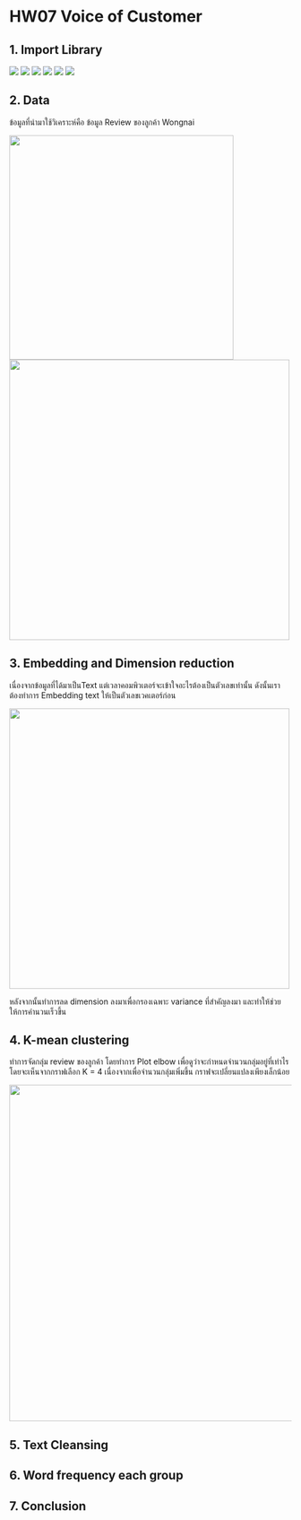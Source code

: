 # HW07 Voice of Customer

## 1. Import Library
[![](https://img.shields.io/badge/-Pandas-Yellow)](#) [![](https://img.shields.io/badge/-Numpy-Yellow)](#) [![](https://img.shields.io/badge/-tensorflow-Yellow)](#) [![](https://img.shields.io/badge/-Sklearn-Yellow)](#) [![](https://img.shields.io/badge/-Matplotlib-Yellow)](#) [![](https://img.shields.io/badge/-pythainlp-Yellow)](#) 

## 2. Data
ข้อมูลที่นำมาใช้วิเคราะห์คือ ข้อมูล Review ของลูกค้า Wongnai

<img src="https://i0.wp.com/www.siamwicker.com/wp-content/uploads/2020/07/8a567e896d37ac452d7a1be1030293cb.jpg?ssl=1" width="400" >

<img src="https://user-images.githubusercontent.com/78030264/147539155-5b5512ff-bd08-42ff-b1e9-a52451cba573.png" width="500" >

## 3. Embedding and Dimension reduction
เนื่องจากข้อมูลที่ได้มาเป็นText แต่เวลาคอมพิวเตอร์จะเข้าใจอะไรต้องเป็นตัวเลขเท่านั้น ดังนั้นเราต้องทำการ Embedding text ให้เป็นตัวเลขเวคเตอร์ก่อน

<img src="https://res.cloudinary.com/practicaldev/image/fetch/s--7WKACZnN--/c_limit%2Cf_auto%2Cfl_progressive%2Cq_auto%2Cw_880/https://cdn-images-1.medium.com/max/1600/1%2A8Qy3hv5iLnKnWVhpjjl2jQ.png" width="500" >

หลังจากนั้นทำการลด dimension ลงมาเพื่อกรองเฉพาะ variance ที่สำคัญลงมา และทำให้ช่วยให้การคำนวนเร็วขึ้น


## 4. K-mean clustering
ทำการจัดกลุ่ม review ของลูกค้า โดยทำการ Plot elbow เพื่อดูว่าจะกำหนดจำนวนกลุ่มอยู่ที่เท่าไร โดยจะเห็นจากกราฟเลือก K = 4 เนื่องจากเพื่อจำนวนกลุ่มเพิ่มขึ้น กราฟจะเปลี่ยนแปลงเพียงเล็กน้อย

<img src="https://user-images.githubusercontent.com/78030264/147540454-05222f46-fbe0-46f5-99ea-0610b26443fd.png" width="600" >


## 5. Text Cleansing

## 6. Word frequency each group

## 7. Conclusion
